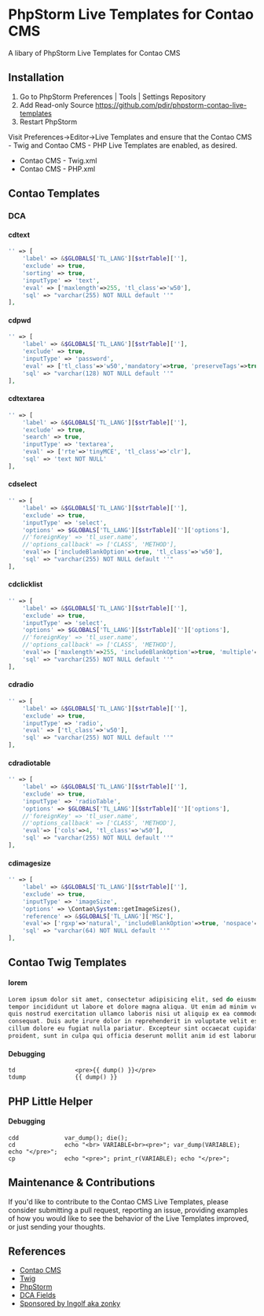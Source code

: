 # PhpStorm Live Templates for Contao CMS

A libary of PhpStorm Live Templates for Contao CMS

## Installation

1. Go to PhpStorm Preferences | Tools | Settings Repository
2. Add Read-only Source https://github.com/pdir/phpstorm-contao-live-templates
3. Restart PhpStorm

Visit Preferences->Editor->Live Templates and ensure that the Contao CMS - Twig and Contao CMS - PHP Live Templates are enabled, as desired.

- Contao CMS - Twig.xml
- Contao CMS - PHP.xml

## Contao Templates

### DCA

#### cdtext

```php
'' => [
    'label' => &$GLOBALS['TL_LANG'][$strTable][''],
    'exclude' => true,
    'sorting' => true,
    'inputType' => 'text',
    'eval' => ['maxlength'=>255, 'tl_class'=>'w50'],
    'sql' => "varchar(255) NOT NULL default ''"
],
```

#### cdpwd

```php
'' => [
    'label' => &$GLOBALS['TL_LANG'][$strTable][''],
    'exclude' => true,
    'inputType' => 'password',
    'eval' => ['tl_class'=>'w50','mandatory'=>true, 'preserveTags'=>true, 'minlength'=>\Contao\Config::get('minPasswordLength')],
    'sql' => "varchar(128) NOT NULL default ''"
],
```

#### cdtextarea

```php
'' => [
    'label' => &$GLOBALS['TL_LANG'][$strTable][''],
    'exclude' => true,
    'search' => true,
    'inputType' => 'textarea',
    'eval' => ['rte'=>'tinyMCE', 'tl_class'=>'clr'],
    'sql' => 'text NOT NULL'
],
```

#### cdselect

```php
'' => [
    'label' => &$GLOBALS['TL_LANG'][$strTable][''],
    'exclude' => true,
    'inputType' => 'select',
    'options' => $GLOBALS['TL_LANG'][$strTable]['']['options'],
    //'foreignKey' => 'tl_user.name',
    //'options_callback' => ['CLASS', 'METHOD'],
    'eval'=> ['includeBlankOption'=>true, 'tl_class'=>'w50'],
    'sql' => "varchar(255) NOT NULL default ''"
],
```

#### cdclicklist

```php
'' => [
    'label' => &$GLOBALS['TL_LANG'][$strTable][''],
    'exclude' => true,
    'inputType' => 'select',
    'options' => $GLOBALS['TL_LANG'][$strTable]['']['options'],
    //'foreignKey' => 'tl_user.name',
    //'options_callback' => ['CLASS', 'METHOD'],
    'eval'=> ['maxlength'=>255, 'includeBlankOption'=>true, 'multiple'=>true, 'chosen'=>true],
    'sql' => "varchar(255) NOT NULL default ''"
],
```

#### cdradio

```php
'' => [
    'label' => &$GLOBALS['TL_LANG'][$strTable][''],
    'exclude' => true,
    'inputType' => 'radio',
    'eval' => ['tl_class'=>'w50'],
    'sql' => "varchar(255) NOT NULL default ''"
],
```

#### cdradiotable

```php
'' => [
    'label' => &$GLOBALS['TL_LANG'][$strTable][''],
    'exclude' => true,
    'inputType' => 'radioTable',
    'options' => $GLOBALS['TL_LANG'][$strTable]['']['options'],
    //'foreignKey' => 'tl_user.name',
    //'options_callback' => ['CLASS', 'METHOD'],
    'eval'=> ['cols'=>4, 'tl_class'=>'w50'],
    'sql' => "varchar(255) NOT NULL default ''"
],
```

#### cdimagesize

```php
'' => [
    'label' => &$GLOBALS['TL_LANG'][$strTable][''],
    'exclude' => true,
    'inputType' => 'imageSize',
    'options' => \Contao\System::getImageSizes(),
    'reference' => &$GLOBALS['TL_LANG']['MSC'],
    'eval'=> ['rgxp'=>'natural', 'includeBlankOption'=>true, 'nospace'=>true, 'helpwizard'=>true, 'tl_class'=>'w50'],
    'sql' => "varchar(64) NOT NULL default ''"
],
```


## Contao Twig Templates

#### lorem

```php
Lorem ipsum dolor sit amet, consectetur adipisicing elit, sed do eiusmod
tempor incididunt ut labore et dolore magna aliqua. Ut enim ad minim veniam,
quis nostrud exercitation ullamco laboris nisi ut aliquip ex ea commodo
consequat. Duis aute irure dolor in reprehenderit in voluptate velit esse
cillum dolore eu fugiat nulla pariatur. Excepteur sint occaecat cupidatat non
proident, sunt in culpa qui officia deserunt mollit anim id est laborum.
```

#### Debugging

    td                 <pre>{{ dump() }}</pre>
    tdump              {{ dump() }}

## PHP Little Helper

#### Debugging

    cdd             var_dump(); die();
    cd              echo "<br> VARIABLE<br><pre>"; var_dump(VARIABLE); echo "</pre>";
    cp              echo "<pre>"; print_r(VARIABLE); echo "</pre>";

## Maintenance & Contributions
If you'd like to contribute to the Contao CMS Live Templates, please consider submitting a pull request, reporting an issue, providing examples of how you would like to see the behavior of the Live Templates improved, or just sending your thoughts.

## References

- [Contao CMS](https://contao.org)
- [Twig](http://www.twig-project.org/)
- [PhpStorm](https://www.jetbrains.com/phpstorm/)
- [DCA Fields](https://easysolutionsit.de/artikel/vorlagen-f%C3%BCr-dca-felder.html)
- [Sponsored by Ingolf aka zonky](http://e-spin.de/)
